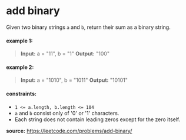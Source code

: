 # add binary
Given two binary strings `a` and `b`, return their sum as a binary string.

#### example 1:
> **Input:** a = "11", b = "1"
> **Output:** "100"

#### example 2:
> **Input:** a = "1010", b = "1011"
> **Output:** "10101"

#### constraints:
* `1 <= a.length, b.length <= 104`
* `a` and `b` consist only of '0' or '1' characters.
* Each string does not contain leading zeros except for the zero itself.

**source:**
https://leetcode.com/problems/add-binary/
